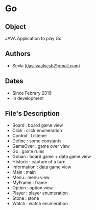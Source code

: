 # Go

## Object

JAVA Application to play Go

## Authors
- Sevla (dasilvaalvesb@gmail.com)

## Dates

- Since Febrary 2019 
- In development

## File's Description

- Board : board game view
- Click : click enumeration
- Control : Listener
- Define : some constants
- GameOver : game over view
- Go : game rules
- Goban : board game + data game view
- Historic : capture of a turn
- Information : data game view
- Main : main
- Menu : menu view
- MyFrame : frame
- Option : option view
- Player : player enumeration
- Stone : stone
- Watch : watch enumeration
